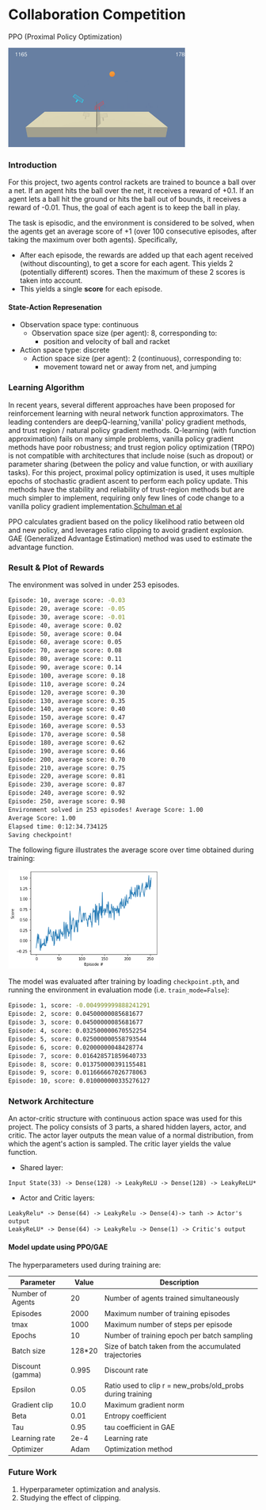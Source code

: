 # Collaboration Competition
PPO (Proximal Policy Optimization)

<img src="img/tennis_2000e.gif" height="200">

### Introduction

For this project, two agents control rackets are trained to bounce a ball over a net. If an agent hits the ball over the net, it receives a reward of +0.1.  If an agent lets a ball hit the ground or hits the ball out of bounds, it receives a reward of -0.01.  Thus, the goal of each agent is to keep the ball in play.

The task is episodic, and the environment is considered to be solved, when the agents get an average score of +1 (over 100 consecutive episodes, after taking the maximum over both agents). Specifically,

- After each episode, the rewards are added up that each agent received (without discounting), to get a score for each agent. This yields 2 (potentially different) scores. Then the maximum of these 2 scores is taken into account.
- This yields a single **score** for each episode.

#### State-Action Represenation

- Observation space type: continuous
    - Observation space size (per agent): 8, corresponding to:
        - position and velocity of ball and racket
- Action space type: discrete
    - Action space size (per agent): 2 (continuous), corresponding to:
        - movement toward net or away from net, and jumping
	
### Learning Algorithm
In recent years, several different approaches have been proposed for reinforcement learning with neural network function approximators. The leading contenders are deepQ-learning,'vanilla' policy gradient methods, and trust region / natural policy gradient methods. Q-learning (with function approximation) fails on many simple problems, vanilla policy gradient methods have poor robustness;  and  trust  region  policy  optimization  (TRPO) is not compatible with architectures that include noise (such as dropout) or parameter sharing (between the policy and value function, or with auxiliary tasks). For this project, proximal policy optimization is used, it uses multiple epochs of stochastic gradient ascent to perform each policy update. This methods have the stability and reliability of trust-region methods but are much simpler to implement, requiring only few lines of code change to a vanilla policy gradient implementation.[Schulman et al](https://arxiv.org/abs/1707.06347)

PPO calculates gradient based on the policy likelihood ratio between old and new policy, and leverages ratio clipping to avoid gradient explosion. GAE (Generalized Advantage Estimation) method was used to estimate the advantage function.


### Result & Plot of Rewards
The environment was solved in under 253 episodes.

```bash
Episode: 10, average score: -0.03
Episode: 20, average score: -0.05
Episode: 30, average score: -0.01
Episode: 40, average score: 0.02
Episode: 50, average score: 0.04
Episode: 60, average score: 0.05
Episode: 70, average score: 0.08
Episode: 80, average score: 0.11
Episode: 90, average score: 0.14
Episode: 100, average score: 0.18
Episode: 110, average score: 0.24
Episode: 120, average score: 0.30
Episode: 130, average score: 0.35
Episode: 140, average score: 0.40
Episode: 150, average score: 0.47
Episode: 160, average score: 0.53
Episode: 170, average score: 0.58
Episode: 180, average score: 0.62
Episode: 190, average score: 0.66
Episode: 200, average score: 0.70
Episode: 210, average score: 0.75
Episode: 220, average score: 0.81
Episode: 230, average score: 0.87
Episode: 240, average score: 0.92
Episode: 250, average score: 0.98
Environment solved in 253 episodes!	Average Score: 1.00
Average Score: 1.00
Elapsed time: 0:12:34.734125
Saving checkpoint!
```

The following figure illustrates the average score over time obtained during training:

<img src="img/score.jpg" height="200">

The model was evaluated after training by loading `checkpoint.pth`, and running the environment in evaluation mode (i.e. `train_mode=False`):

```bash
Episode: 1, score: -0.004999999888241291
Episode: 2, score: 0.04500000085681677
Episode: 3, score: 0.04500000085681677
Episode: 4, score: 0.032500000670552254
Episode: 5, score: 0.025000000558793544
Episode: 6, score: 0.02000000048428774
Episode: 7, score: 0.016428571859640733
Episode: 8, score: 0.013750000391155481
Episode: 9, score: 0.011666667026778063
Episode: 10, score: 0.010000000335276127
```

### Network Architecture
An actor-critic structure with continuous action space was used for this project. The policy consists of 3 parts, a shared hidden layers, actor, and critic.
The actor layer outputs the mean value of a normal distribution, from which the agent's action is sampled. The critic layer yields the value function.

- Shared layer:
```
Input State(33) -> Dense(128) -> LeakyReLU -> Dense(128) -> LeakyReLU*
```
- Actor and Critic layers:
```
LeakyRelu* -> Dense(64) -> LeakyRelu -> Dense(4)-> tanh -> Actor's output
LeakyReLU* -> Dense(64) -> LeakyRelu -> Dense(1) -> Critic's output
```

#### Model update using PPO/GAE
The hyperparameters used during training are:

Parameter | Value | Description
------------ | ------------- | -------------
Number of Agents | 20 | Number of agents trained simultaneously
Episodes | 2000 | Maximum number of training episodes
tmax | 1000 | Maximum number of steps per episode
Epochs | 10 | Number of training epoch per batch sampling
Batch size | 128*20 | Size of batch taken from the accumulated  trajectories
Discount (gamma) | 0.995 | Discount rate 
Epsilon | 0.05 | Ratio used to clip r = new_probs/old_probs during training
Gradient clip | 10.0 | Maximum gradient norm 
Beta | 0.01 | Entropy coefficient 
Tau | 0.95 | tau coefficient in GAE
Learning rate | 2e-4 | Learning rate 
Optimizer | Adam | Optimization method

### Future Work
1. Hyperparameter optimization and analysis.
2. Studying the effect of clipping.
